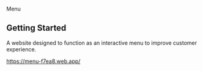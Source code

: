 

Menu 

## Getting Started

A website designed to function as an interactive menu to improve customer experience.

https://menu-f7ea8.web.app/


